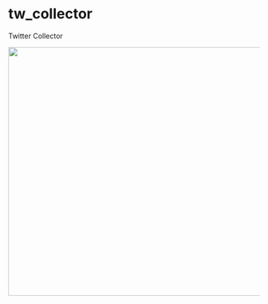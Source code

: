 # tw_collector
Twitter Collector

<p align="center">
  <img src="https://afigueora14/tw_collector/src/main/resources/HW_TW.gif" height="500" width="650"/>
</p>